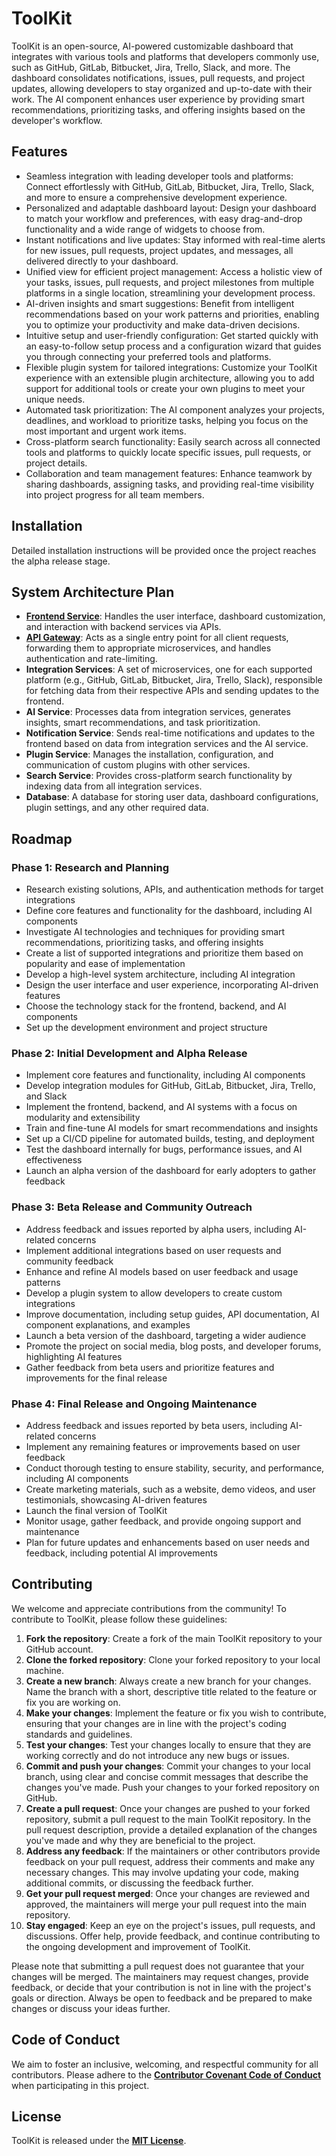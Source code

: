 # **ToolKit**

ToolKit is an open-source, AI-powered customizable dashboard that integrates with various tools and platforms that developers commonly use, such as GitHub, GitLab, Bitbucket, Jira, Trello, Slack, and more. The dashboard consolidates notifications, issues, pull requests, and project updates, allowing developers to stay organized and up-to-date with their work. The AI component enhances user experience by providing smart recommendations, prioritizing tasks, and offering insights based on the developer's workflow.

## **Features**

- Seamless integration with leading developer tools and platforms: Connect effortlessly with GitHub, GitLab, Bitbucket, Jira, Trello, Slack, and more to ensure a comprehensive development experience.
- Personalized and adaptable dashboard layout: Design your dashboard to match your workflow and preferences, with easy drag-and-drop functionality and a wide range of widgets to choose from.
- Instant notifications and live updates: Stay informed with real-time alerts for new issues, pull requests, project updates, and messages, all delivered directly to your dashboard.
- Unified view for efficient project management: Access a holistic view of your tasks, issues, pull requests, and project milestones from multiple platforms in a single location, streamlining your development process.
- AI-driven insights and smart suggestions: Benefit from intelligent recommendations based on your work patterns and priorities, enabling you to optimize your productivity and make data-driven decisions.
- Intuitive setup and user-friendly configuration: Get started quickly with an easy-to-follow setup process and a configuration wizard that guides you through connecting your preferred tools and platforms.
- Flexible plugin system for tailored integrations: Customize your ToolKit experience with an extensible plugin architecture, allowing you to add support for additional tools or create your own plugins to meet your unique needs.
- Automated task prioritization: The AI component analyzes your projects, deadlines, and workload to prioritize tasks, helping you focus on the most important and urgent work items.
- Cross-platform search functionality: Easily search across all connected tools and platforms to quickly locate specific issues, pull requests, or project details.
- Collaboration and team management features: Enhance teamwork by sharing dashboards, assigning tasks, and providing real-time visibility into project progress for all team members.

## **Installation**

Detailed installation instructions will be provided once the project reaches the alpha release stage.

## **System Architecture Plan**

- **[Frontend Service](https://github.com/dallenpyrah/toolkit-desktop)**: Handles the user interface, dashboard customization, and interaction with backend services via APIs.
- **[API Gateway](https://github.com/dallenpyrah/toolkit-gateway)**: Acts as a single entry point for all client requests, forwarding them to appropriate microservices, and handles authentication and rate-limiting.
- **Integration Services**: A set of microservices, one for each supported platform (e.g., GitHub, GitLab, Bitbucket, Jira, Trello, Slack), responsible for fetching data from their respective APIs and sending updates to the frontend.
- **AI Service**: Processes data from integration services, generates insights, smart recommendations, and task prioritization.
- **Notification Service**: Sends real-time notifications and updates to the frontend based on data from integration services and the AI service.
- **Plugin Service**: Manages the installation, configuration, and communication of custom plugins with other services.
- **Search Service**: Provides cross-platform search functionality by indexing data from all integration services.
- **Database**: A database for storing user data, dashboard configurations, plugin settings, and any other required data.

## **Roadmap**

### **Phase 1: Research and Planning**

- Research existing solutions, APIs, and authentication methods for target integrations
- Define core features and functionality for the dashboard, including AI components
- Investigate AI technologies and techniques for providing smart recommendations, prioritizing tasks, and offering insights
- Create a list of supported integrations and prioritize them based on popularity and ease of implementation
- Develop a high-level system architecture, including AI integration
- Design the user interface and user experience, incorporating AI-driven features
- Choose the technology stack for the frontend, backend, and AI components
- Set up the development environment and project structure

### **Phase 2: Initial Development and Alpha Release**

- Implement core features and functionality, including AI components
- Develop integration modules for GitHub, GitLab, Bitbucket, Jira, Trello, and Slack
- Implement the frontend, backend, and AI systems with a focus on modularity and extensibility
- Train and fine-tune AI models for smart recommendations and insights
- Set up a CI/CD pipeline for automated builds, testing, and deployment
- Test the dashboard internally for bugs, performance issues, and AI effectiveness
- Launch an alpha version of the dashboard for early adopters to gather feedback

### **Phase 3: Beta Release and Community Outreach**

- Address feedback and issues reported by alpha users, including AI-related concerns
- Implement additional integrations based on user requests and community feedback
- Enhance and refine AI models based on user feedback and usage patterns
- Develop a plugin system to allow developers to create custom integrations
- Improve documentation, including setup guides, API documentation, AI component explanations, and examples
- Launch a beta version of the dashboard, targeting a wider audience
- Promote the project on social media, blog posts, and developer forums, highlighting AI features
- Gather feedback from beta users and prioritize features and improvements for the final release

### **Phase 4: Final Release and Ongoing Maintenance**

- Address feedback and issues reported by beta users, including AI-related concerns
- Implement any remaining features or improvements based on user feedback
- Conduct thorough testing to ensure stability, security, and performance, including AI components
- Create marketing materials, such as a website, demo videos, and user testimonials, showcasing AI-driven features
- Launch the final version of ToolKit
- Monitor usage, gather feedback, and provide ongoing support and maintenance
- Plan for future updates and enhancements based on user needs and feedback, including potential AI improvements

## **Contributing**

We welcome and appreciate contributions from the community! To contribute to ToolKit, please follow these guidelines:

1. **Fork the repository**: Create a fork of the main ToolKit repository to your GitHub account.
2. **Clone the forked repository**: Clone your forked repository to your local machine.
3. **Create a new branch**: Always create a new branch for your changes. Name the branch with a short, descriptive title related to the feature or fix you are working on.
4. **Make your changes**: Implement the feature or fix you wish to contribute, ensuring that your changes are in line with the project's coding standards and guidelines.
5. **Test your changes**: Test your changes locally to ensure that they are working correctly and do not introduce any new bugs or issues.
6. **Commit and push your changes**: Commit your changes to your local branch, using clear and concise commit messages that describe the changes you've made. Push your changes to your forked repository on GitHub.
7. **Create a pull request**: Once your changes are pushed to your forked repository, submit a pull request to the main ToolKit repository. In the pull request description, provide a detailed explanation of the changes you've made and why they are beneficial to the project.
8. **Address any feedback**: If the maintainers or other contributors provide feedback on your pull request, address their comments and make any necessary changes. This may involve updating your code, making additional commits, or discussing the feedback further.
9. **Get your pull request merged**: Once your changes are reviewed and approved, the maintainers will merge your pull request into the main repository.
10. **Stay engaged**: Keep an eye on the project's issues, pull requests, and discussions. Offer help, provide feedback, and continue contributing to the ongoing development and improvement of ToolKit.

Please note that submitting a pull request does not guarantee that your changes will be merged. The maintainers may request changes, provide feedback, or decide that your contribution is not in line with the project's goals or direction. Always be open to feedback and be prepared to make changes or discuss your ideas further.

## **Code of Conduct**

We aim to foster an inclusive, welcoming, and respectful community for all contributors. Please adhere to the **[Contributor Covenant Code of Conduct](https://www.contributor-covenant.org/version/2/0/code_of_conduct/)** when participating in this project.

## **License**

ToolKit is released under the **[MIT License](https://opensource.org/licenses/MIT)**.
